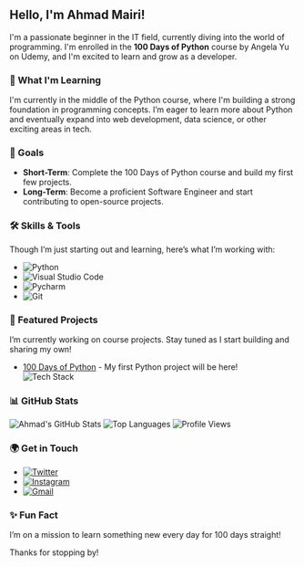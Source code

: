 ##  Hello, I'm Ahmad Mairi!

I'm a passionate beginner in the IT field, currently diving into the world of programming. I'm enrolled in the **100 Days of Python** course by Angela Yu on Udemy, and I'm excited to learn and grow as a developer.

### 🌱 What I'm Learning

I'm currently in the middle of the Python course, where I'm building a strong foundation in programming concepts. I’m eager to learn more about Python and eventually expand into web development, data science, or other exciting areas in tech.

### 🎯 Goals

- **Short-Term**: Complete the 100 Days of Python course and build my first few projects.
- **Long-Term**: Become a proficient Software Engineer and start contributing to open-source projects.

### 🛠 Skills & Tools

Though I’m just starting out and learning, here’s what I’m working with:

- ![Python](https://img.shields.io/badge/Python-3776AB?style=for-the-badge&logo=python&logoColor=white)
- ![Visual Studio Code](https://img.shields.io/badge/Visual_Studio_Code-0078D4?style=for-the-badge&logo=visual%20studio%20code&logoColor=white)
- ![Pycharm](https://img.shields.io/badge/-PyCharm-C0C0C0?logo=PyCharm&logoColor=000)
- ![Git](https://img.shields.io/badge/Git-F05032?style=for-the-badge&logo=git&logoColor=white)

### 🚀 Featured Projects

I’m currently working on course projects. Stay tuned as I start building and sharing my own!

- [100 Days of Python](https://github.com/A-mairi/100-Days-of-Python) - My first Python project will be here!  
  ![Tech Stack](https://img.shields.io/badge/Stack-Python-green)

### 📊 GitHub Stats

![Ahmad's GitHub Stats](https://github-readme-stats.vercel.app/api?username=A-mairi&show_icons=true&theme=radical)
![Top Languages](https://github-readme-stats.vercel.app/api/top-langs/?username=A-mairi&layout=compact&theme=radical)
![Profile Views](https://komarev.com/ghpvc/?username=A-mairi&color=blue)

### 🌍 Get in Touch

- [![Twitter](https://img.shields.io/badge/Twitter-1DA1F2?style=for-the-badge&logo=twitter&logoColor=white)](https://x.com/amairi_)
- [![Instagram](https://img.shields.io/badge/Instagram-E4405F?style=for-the-badge&logo=instagram&logoColor=white)](https://www.instagram.com/amairii_/)
- [![Gmail](https://img.shields.io/badge/Gmail-D14836?style=for-the-badge&logo=gmail&logoColor=white)](mailto:ahmadmairisy@gmail.com)

### ✨ Fun Fact

I’m on a mission to learn something new every day for 100 days straight!  


Thanks for stopping by!
